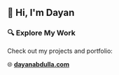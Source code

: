 ## 👋 Hi, I'm Dayan  

### 🔍 Explore My Work  
Check out my projects and portfolio:  

🌐 **[dayanabdulla.com](https://dayanabdulla.com)**

<!--
**Dabdul21/Dabdul21** is a ✨ _special_ ✨ repository because its `README.md` (this file) appears on your GitHub profile.

Here are some ideas to get you started:
👋 Hi there! I'm a passionate developer focused on creating impactful projects that drive social good. 
🔍 I'm interested in developing applications that provide resources and tools for underserved communities.
💼 Let’s connect and collaborate on projects that make a difference!
-->
